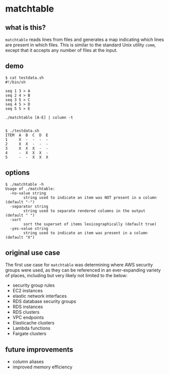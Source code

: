 # matchtable

## what is this?

`matchtable` reads lines from files and generates a map indicating which lines
are present in which files. This is similar to the standard Unix utility
`comm`, except that it accepts any number of files at the input.

## demo

```
$ cat testdata.sh
#!/bin/sh

seq 1 3 > A
seq 2 4 > B
seq 3 5 > C
seq 4 5 > D
seq 5 5 > E

./matchtable [A-E] | column -t


$ ./testdata.sh
ITEM  A  B  C  D  E
1     X  -  -  -  -
2     X  X  -  -  -
3     X  X  X  -  -
4     -  X  X  X  -
5     -  -  X  X  X
```

## options

```
$ ./matchtable -h
Usage of ./matchtable:
  -no-value string
    	string used to indicate an item was NOT present in a column (default "-")
  -separator string
    	string used to separate rendered columns in the output (default " ")
  -sort
    	sort the superset of items lexicographically (default true)
  -yes-value string
    	string used to indicate an item was present in a column (default "X")
```

## original use case

The first use case for `matchtable` was determining where AWS security groups
were used, as they can be referenced in an ever-expanding variety of places,
including but very likely not limited to the below:

* security group rules
* EC2 instances
* elastic network interfaces
* RDS database security groups
* RDS instances
* RDS clusters
* VPC endpoints
* Elasticache clusters
* Lambda functions
* Fargate clusters

## future improvements

* column aliases
* improved memory efficiency
